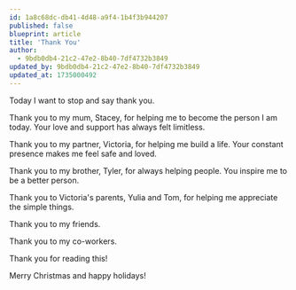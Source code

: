 ```yaml
---
id: 1a8c68dc-db41-4d48-a9f4-1b4f3b944207
published: false
blueprint: article
title: 'Thank You'
author:
  - 9bdb0db4-21c2-47e2-8b40-7df4732b3849
updated_by: 9bdb0db4-21c2-47e2-8b40-7df4732b3849
updated_at: 1735000492
---
```

Today I want to stop and say thank you. 

Thank you to my mum, Stacey, for helping me to become the person I am today. Your love and support has always felt limitless.

Thank you to my partner, Victoria, for helping me build a life. Your constant presence makes me feel safe and loved.

Thank you to my brother, Tyler, for always helping people. You inspire me to be a better person.

Thank you to Victoria's parents, Yulia and Tom, for helping me appreciate the simple things.

Thank you to my friends.

Thank you to my co-workers.

Thank you for reading this!

Merry Christmas and happy holidays!